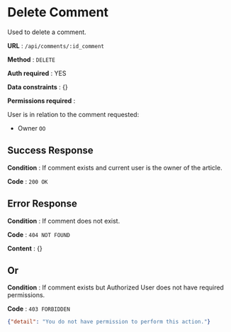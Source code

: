 # Delete Comment

Used to delete a comment.

**URL** : `/api/comments/:id_comment`

**Method** : `DELETE`

**Auth required** : YES

**Data constraints** : {}

**Permissions required** :

User is in relation to the comment requested:

* Owner `OO`

## Success Response

**Condition** : If comment exists and current user is the owner of the article.

**Code** : `200 OK`

## Error Response

**Condition** : If comment does not exist.

**Code** : `404 NOT FOUND`

**Content** : {}

## Or

**Condition** : If comment exists but Authorized User does not have required permissions.

**Code** : `403 FORBIDDEN`

```json
{"detail": "You do not have permission to perform this action."}
```
